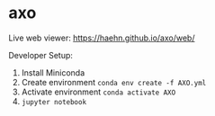 # axo

Live web viewer: https://haehn.github.io/axo/web/

Developer Setup:
1. Install Miniconda
2. Create environment `conda env create -f AXO.yml`
3. Activate environment `conda activate AXO`
4. `jupyter notebook`
